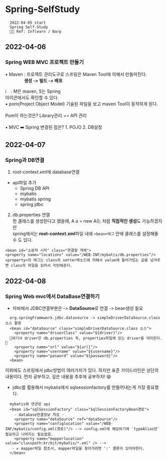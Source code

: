 # Spring-SelfStudy
  
   
      2022-04-05 start 
      Spring Self-Study 
      🧑‍🎓 Ref: Inflearn / Narp 
  

## **2022-04-06**
### Spring WEB MVC 프로젝트 만들기

▪️ Maven : 프로젝트 관리도구로 스프링은 Maven Tool에 의해서 만들어진다. <br>
  　　　　  **생성 -> 빌드 -> 배포**
        
        
<img width="14" alt="image" src="https://user-images.githubusercontent.com/100359222/161929783-366a9ca1-f9f8-4afc-ba95-f68ffcb88bd5.png"> : M은 maven, S는 Spring <br> 아이콘에서도 확인할 수 있다. <br>
▪️ pom(Project Object Model) 기술된 파일을 보고 maven Tool이 동작하게 된다. <br> 
<br> Pom이 하는것은? Library관리 == API 관리 <br><br>
▪️ MVC ➡️ Spring 변경된 점은? 1. POJO 2. DB설정

## **2022-04-07**
### Spring과 DB연결
1. root-context.xml에 database연결
- api파일 추가 
  -  Spring DB API 
  -  mybatis
  -  mybatis spring 
  -  spring jdbc
2. db.properties 연결 <br>
한 클래스를 생성한다고 했을때, A a = new A(); 처럼 **직접적인 생성**도 가능하겠지만 <br> spring에서는 **root-context.xml**파일 내에 ```<bean>태그``` 안에 클래스를 설정해줄 수 도 있다. <br>
  ```
  <bean id="소문자 시작" class="연결할 객체"> 
  <property name="locations" value="/WEB-INF/mybatis/db.properties"/>
  <property>의 태그는 class의 setter메소드에 의해서 value에 들어가있는 값을 넘겨주면 class의 파일을 읽어서 리턴해준다.
  ```
  
## **2022-04-08**
### Spring Web mvc에서 DataBase연결하기
- 자바에서 JDBC연결부분은 -> **DataSource**로 연결 -> bean생성 필요 <br>
```
  org.springFramework.jdbc.datasource -> simpleDriverDataSource.class 소스 활용
  <bean id="dataSource" class="simpleDriverDataSource.class 소스">
    <property name="driverClass" value="${driver}"/>
  🌟여기서 driver은 db.properties 즉, properties파일에 있는 driver을 의미한다.🌟
    <property name="url" value="${url}"/>
    <property name="username" value="${username}"/>
    <property name="pasword" value="${password}"/>
  <bean>
```

이외에도 스프링에서 jdbc방법이 여러가지가 있다. 하지만 표준 가이드라인은 상단의 내용이다. 먼저 공부하고, 깊은 내용을 추후에 공부하자! 😄

- jdbc를 활용해서 mybatis에서 sqlsessionfactory를 만들어내는게 가장 중요했다. 
```
  mybatis와 연관된 api
  <bean id="sqlSessionFactory" class="SqlSessionFactoryBean경로">
    - database연결정보 작성 -
    <property name="dataSource" ref="dataSource"/>
    <property name="configlocation" value="/WEB-INF/mybatis/config.xml(경로)"/> --> config.xml에 해당하기에 `typeAlias만` 필요하고 나머지는 필요없음.
    <property name="mapperlocation" value="classpath:kr/bit/mybatis/*.xml" /> -->
   - ✔️ mapper파일 참조시, mapper파일을 찾아가려면 ':' 콜론이 있어야한다.
  </bean>
```

